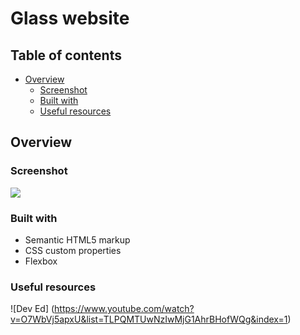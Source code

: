 # Glass website

## Table of contents
- [Overview](#overview)
  - [Screenshot](#screenshot)
  - [Built with](#built-with)
  - [Useful resources](#useful-resources)

## Overview
### Screenshot
![](https://imgur.com/a/dQLIaWJ)

### Built with
- Semantic HTML5 markup
- CSS custom properties
- Flexbox

### Useful resources
![Dev Ed] (https://www.youtube.com/watch?v=O7WbVj5apxU&list=TLPQMTUwNzIwMjG1AhrBHofWQg&index=1)
